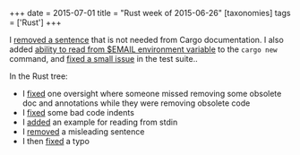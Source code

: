 +++
date = 2015-07-01
title = "Rust week of 2015-06-26"
[taxonomies]
tags = ['Rust']
+++

I [removed a sentence] that is not needed from Cargo documentation. I
also added [ability to read from $EMAIL environment variable] to the
`cargo new` command, and [fixed a small issue] in the test suite..

In the Rust tree:

-   I [fixed] one oversight where someone missed removing some obsolete
    doc and annotations while they were removing obsolete code
-   I [fixed][1] some bad code indents
-   I [added] an example for reading from stdin
-   I [removed] a misleading sentence
-   I then [fixed][2] a typo

  [removed a sentence]: https://github.com/rust-lang/cargo/pull/1754
  [ability to read from $EMAIL environment variable]: https://github.com/rust-lang/cargo/pull/1755
  [fixed a small issue]: https://github.com/rust-lang/cargo/pull/1756
  [fixed]: https://github.com/rust-lang/rust/pull/26621
  [1]: https://github.com/rust-lang/rust/pull/26622
  [added]: https://github.com/rust-lang/rust/pull/26627
  [removed]: https://github.com/rust-lang/rust/pull/26724
  [2]: https://github.com/rust-lang/rust/pull/26725
